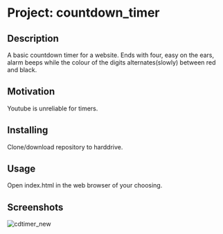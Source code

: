 # Project: countdown_timer

## Description
A basic countdown timer for a website. Ends with four, easy on the ears, alarm beeps while the colour of the digits alternates(slowly) between red and black.

## Motivation
Youtube is unreliable for timers.

## Installing
Clone/download repository to harddrive.

## Usage
Open index.html in the web browser of your choosing.

## Screenshots
![cdtimer_new](https://user-images.githubusercontent.com/31293098/64372071-fa15c000-d019-11e9-98d3-8fe2c6ec2069.png)
